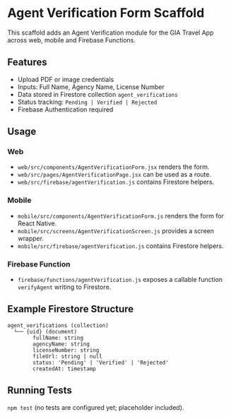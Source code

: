 # Agent Verification Form Scaffold

This scaffold adds an Agent Verification module for the GIA Travel App across web, mobile and Firebase Functions.

## Features
- Upload PDF or image credentials
- Inputs: Full Name, Agency Name, License Number
- Data stored in Firestore collection `agent_verifications`
- Status tracking: `Pending | Verified | Rejected`
- Firebase Authentication required

## Usage
### Web
- `web/src/components/AgentVerificationForm.jsx` renders the form.
- `web/src/pages/AgentVerificationPage.jsx` can be used as a route.
- `web/src/firebase/agentVerification.js` contains Firestore helpers.

### Mobile
- `mobile/src/components/AgentVerificationForm.js` renders the form for React Native.
- `mobile/src/screens/AgentVerificationScreen.js` provides a screen wrapper.
- `mobile/src/firebase/agentVerification.js` contains Firestore helpers.

### Firebase Function
- `firebase/functions/agentVerification.js` exposes a callable function `verifyAgent` writing to Firestore.

## Example Firestore Structure
```
agent_verifications (collection)
  └── {uid} (document)
        fullName: string
        agencyName: string
        licenseNumber: string
        fileUrl: string | null
        status: 'Pending' | 'Verified' | 'Rejected'
        createdAt: timestamp
```

## Running Tests
`npm test` (no tests are configured yet; placeholder included).
